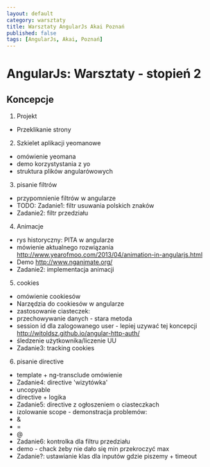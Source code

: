 ```yaml
---
layout: default
category: warsztaty
title: Warsztaty AngularJs Akai Poznań
published: false
tags: [AngularJs, Akai, Poznań]
---
```

# AngularJs: Warsztaty - stopień 2

## Koncepcje
1. Projekt
 * Przeklikanie strony
2. Szkielet aplikacji yeomanowe
 * omówienie yeomana 
 * demo korzystystania z yo
 * struktura plików angularówowych
3. pisanie filtrów
 * przypomnienie filtrów w angularze
 * TODO: Zadanie1: filtr usuwania polskich znaków
 * Zadanie2: filtr przedziału
4. Animacje
 * rys historyczny: PITA w angularze
 * mówienie aktualnego rozwiązania http://www.yearofmoo.com/2013/04/animation-in-angularjs.html
 * Demo http://www.nganimate.org/
 * Zadanie2: implementacja animacji
5. cookies
 * omówienie cookiesów
 * Narzędzia do cookiesów w angularze
 * zastosowanie ciasteczek:
  * przechowywanie danych - stara metoda
  * session id dla zalogowanego user - lepiej uzywać tej koncepcji http://witoldsz.github.io/angular-http-auth/
  * śledzenie użytkownika/liczenie UU
 * Zadanie3: tracking cookies

6. pisanie directive
 * template + ng-transclude omówienie
 * Zadanie4: directive 'wizytówka'
  * uncopyable
 * directive + logika
 * Zadanie5: directive z ogłoszeniem o ciasteczkach
 * izolowanie scope - demonstracja problemów:
  * &
  * =
  * @
 * Zadanie6: kontrolka dla filtru przedziału
 * demo - chack żeby nie dało się min przekroczyć max
 * Zadanie?: ustawianie klas dla inputów gdzie piszemy + timeout
